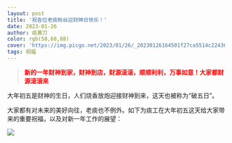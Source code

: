 ```yaml
---
layout: post
title: '祝各位老痰粉丝迎财神日快乐！'
date: 2023-01-26
author: 痰黄刀
color: rgb(58,68,88)
cover: 'https://img.picgo.net/2023/01/26/_20230126164501f27ca5514c224361.jpeg'
tags: 祝福
---
```


> <strong style="color:red">新的一年财神到家，财神到店，财源滚滚，顺顺利利，万事如意！大家都财源滚滚来</strong>

大年初五是财神的生日，人们烧香放炮迎接财神到来，这天也被称为“破五日”。<br/>

大家都有对未来的美好向往，老痰也不例外。如下为痰工在大年初五这天给大家带来的重要祝福，以及对新一年工作的展望：

![](https://img.picgo.net/2023/01/26/_20230126165151f434189ba4e7dbd1.png)
